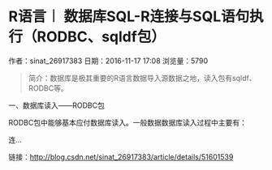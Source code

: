 # R语言︱ 数据库SQL-R连接与SQL语句执行（RODBC、sqldf包）
作者：sinat_26917383
日期：2016-11-17 17:08
浏览量：5790
> 简介：数据库是极其重要的R语言数据导入源数据之地，读入包有sqldf、RODBC等。




一、数据库读入——RODBC包


RODBC包中能够基本应付数据库读入。一般数据数据库读入过程中主要有：

连...

 链接：http://blog.csdn.net/sinat_26917383/article/details/51601539
